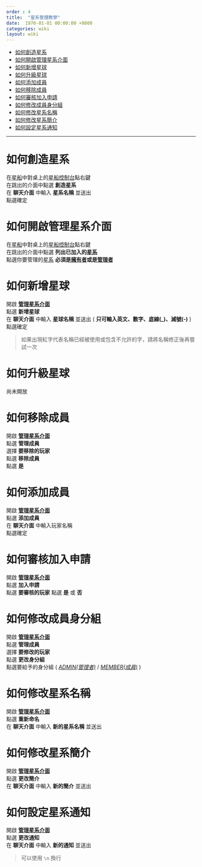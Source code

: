 ```yaml
---
order : 4
title:  "星系管理教學"
date:  1970-01-01 00:00:00 +0000
categories: wiki
layout: wiki
---
```


- [如何創造星系](#如何建立星系)
- [如何開啟管理星系介面](#如何開啟管理星系介面)
- [如何新增星球](#如何創造星球)
- [如何升級星球](#如何升級星球)
- [如何添加成員](#如何添加成員)
- [如何移除成員](#如何移除成員)
- [如何審核加入申請](#如何修改成員權限)
- [如何修改成員身分組](#如何修改成員身分組)
- [如何修改星系名稱](#如何修改星系名稱)
- [如何修改星系簡介](#如何修改星系簡介)
- [如何設定星系通知](#如何設定星系通知)

---

# 如何創造星系

在[星船](/wiki/words.html#星船)中對桌上的[星船控制台](/wiki/words.html#星船控制台)點右鍵  
在跳出的介面中點選 **創造星系**  
在 **聊天介面** 中輸入 **星系名稱** 並送出  
點選確定  

# 如何開啟管理星系介面

在[星船](/wiki/words.html#星船)中對桌上的[星船控制台](/wiki/words.html#星船控制台)點右鍵  
在跳出的介面中點選 **列出已加入的[星系](/wiki/words.html#星系)**  
點選你要管理的[星系](/wiki/words.html#星系) **必須是[擁有者](/wiki/words.html#擁有者)或是[管理者](/wiki/words.html#管理者)** 

# 如何新增星球

開啟 **[管理星系介面](#如何開啟管理星系介面)**  
點選 **新增星球**  
在 **聊天介面** 中輸入 **星球名稱** 並送出 ( **只可輸入英文、數字、底線(_)、減號(-)** )  
點選確定  
> 如果出現紅字代表名稱已經被使用或包含不允許的字，請將名稱修正後再嘗試一次  

# 如何升級星球

尚未開放

# 如何移除成員

開啟 **[管理星系介面](#如何開啟管理星系介面)**  
點選 **管理成員**  
選擇 **要移除的玩家**  
點選 **移除成員**  
點選 **是**  

# 如何添加成員

開啟 **[管理星系介面](#如何開啟管理星系介面)**  
點選 **添加成員**  
在 **聊天介面** 中輸入玩家名稱  
點選確定  

# 如何審核加入申請

開啟 **[管理星系介面](#如何開啟管理星系介面)**  
點選 **加入申請**  
點選 **要審核的玩家**
點選 **是** 或 **否**

# 如何修改成員身分組

開啟 **[管理星系介面](#如何開啟管理星系介面)**  
點選 **管理成員**  
選擇 **要修改的玩家**  
點選 **更改身分組**  
點選要給予的身分組 ( *[ADMIN(管理者)](/wiki/words.html#管理者)* / *[MEMBER(成員)](/wiki/words.html#成員)* )

# 如何修改星系名稱

開啟 **[管理星系介面](#如何開啟管理星系介面)**  
點選 **重新命名**  
在 **聊天介面** 中輸入 **新的星系名稱** 並送出  

# 如何修改星系簡介

開啟 **[管理星系介面](#如何開啟管理星系介面)**  
點選 **更改簡介**  
在 **聊天介面** 中輸入 **新的簡介** 並送出  

# 如何設定星系通知

開啟 **[管理星系介面](#如何開啟管理星系介面)**  
點選 **更改通知**  
在 **聊天介面** 中輸入 **新的通知** 並送出  
> 可以使用  `\n` 換行

